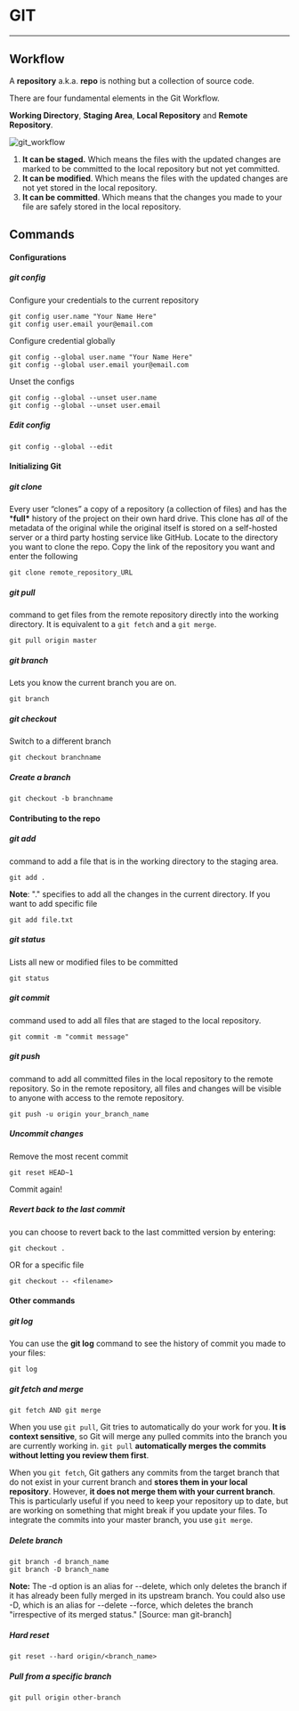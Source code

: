 # GIT 

------

## Workflow

A **repository** a.k.a. **repo** is nothing but a collection of source code.

There are four fundamental elements in the Git Workflow.

**Working Directory**, **Staging Area**, **Local Repository** and **Remote Repository**.

![git_workflow](https://data.exactspace.co/docs-img/git_workflow.png)

1. **It can be staged.** Which means the files with the updated changes are marked to be committed to the local repository but not yet committed.
2. **It can be modified**. Which means the files with the updated changes are not yet stored in the local repository.
3. **It can be committed**. Which means that the changes you made to your file are safely stored in the local repository.

## Commands

#### Configurations

##### git config

Configure your credentials to the current repository

```shell
git config user.name "Your Name Here"
git config user.email your@email.com
```

Configure credential globally

```shell
git config --global user.name "Your Name Here"
git config --global user.email your@email.com
```

Unset the configs

```shell
git config --global --unset user.name
git config --global --unset user.email
```

##### Edit config

```shell
git config --global --edit
```

#### Initializing Git

##### git clone

Every user “clones” a copy of a repository (a collection of files) and has the ***full\*** history of the project on their own hard drive. This clone has *all* of the metadata of the original while the original itself is stored on a self-hosted server or a third party hosting service like GitHub. Locate to the directory you want to clone the repo. Copy the link of the repository you want and enter the following

```shell
git clone remote_repository_URL
```

##### git pull 

command to get files from the remote repository directly into the working directory. It is equivalent to a `git fetch` and a `git merge`.

```shell
git pull origin master
```

##### git branch

Lets you know the current branch you are on.

```shell
git branch
```

##### git checkout

Switch to a different branch

```shell
git checkout branchname
```

##### Create a branch

```shell
git checkout -b branchname
```

#### Contributing to the repo

##### git add 

command to add a file that is in the working directory to the staging area.

```shell
git add .
```

**Note**: "." specifies to add all the changes in the current directory. If you want to add specific file

```shell
git add file.txt 
```

##### git status

Lists all new or modified files to be committed

```shell
git status
```

##### git commit 

command used to add all files that are staged to the local repository.

```shell
git commit -m "commit message"
```

##### git push 

command to add all committed files in the local repository to the remote repository. So in the remote repository, all files and  changes will be visible to anyone with access to the remote repository.

```shell
git push -u origin your_branch_name
```

##### Uncommit changes

Remove the most recent commit

```shell
git reset HEAD~1
```

Commit again!

##### Revert back to the last commit

you can choose to revert back to the last committed version by entering:

```shell
git checkout .
```

OR for a specific file

```shell
git checkout -- <filename>
```

#### Other commands

##### git log

You can use the **git log** command to see the history of commit you made to your files:

```shell
git log
```

##### git fetch and merge

```shell
git fetch AND git merge
```

When you use `git pull`, Git tries to automatically do your work for you. **It is context sensitive**, so Git will merge any pulled commits into the branch you are currently working in. `git pull` **automatically merges the commits without letting you review them first**. 

When you `git fetch`, Git gathers any commits from the target branch that do not exist in your current branch and **stores them in your local repository**. However, **it does not merge them with your current branch**. This is particularly useful if you need to keep your repository up to  date, but are working on something that might break if you update your  files. To integrate the commits into your master branch, you use `git merge`.

##### Delete branch

```shell
git branch -d branch_name
git branch -D branch_name
```

**Note:** The -d option is an alias for --delete, which only deletes the branch if it has already been fully merged in its upstream branch. You could also use -D, which is an alias for --delete --force, which deletes the branch "irrespective of its merged status." [Source: man git-branch] 

##### Hard reset

```shell
git reset --hard origin/<branch_name>
```

##### Pull from a specific branch

```shell
git pull origin other-branch
```

